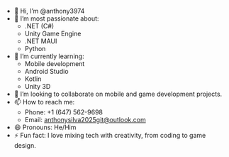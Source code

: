 - 👋 Hi, I’m @anthony3974
- 👀 I’m most passionate about:
  - .NET (C#)
  - Unity Game Engine
  - .NET MAUI
  - Python
- 🌱 I’m currently learning:
  - Mobile development
  - Android Studio
  - Kotlin
  - Unity 3D
- 💞️ I’m looking to collaborate on mobile and game development projects.
- 📫 How to reach me:
  - Phone: +1 (647) 562-9698
  - Email: anthonysilva2025git@outlook.com
- 😄 Pronouns: He/Him
- ⚡ Fun fact: I love mixing tech with creativity, from coding to game design.


<!---
anthony3974/anthony3974 is a ✨ special ✨ repository because its `README.md` (this file) appears on your GitHub profile.
You can click the Preview link to take a look at your changes.
--->
